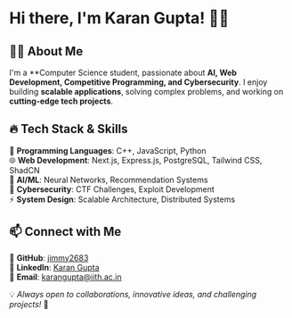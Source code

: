 # Hi there, I'm Karan Gupta! 👋🚀



## 🧑‍💻 About Me

I'm a **Computer Science student, passionate about **AI, Web Development, Competitive Programming, and Cybersecurity**. I enjoy building **scalable applications**, solving complex problems, and working on **cutting-edge tech projects**.

## 🔥 Tech Stack & Skills

🚀 **Programming Languages**: C++, JavaScript, Python\
🌐 **Web Development**: Next.js, Express.js, PostgreSQL, Tailwind CSS, ShadCN\
🤖 **AI/ML**: Neural Networks, Recommendation Systems\
🔐 **Cybersecurity**: CTF Challenges, Exploit Development\
⚡ **System Design**: Scalable Architecture, Distributed Systems

## 📫 Connect with Me

📌 **GitHub**: [jimmy2683](https://github.com/jimmy2683)\
💼 **LinkedIn**: [Karan Gupta](https://www.linkedin.com/in/karan-gupta-b27119283/)\
📧 **Email**: [karangupta@iith.ac.in](mailto\:karangupta@iith.ac.in)

💡 *Always open to collaborations, innovative ideas, and challenging projects!* 🚀

